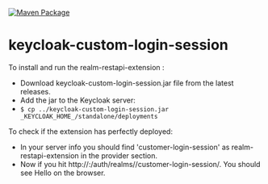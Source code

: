 [![Maven Package](https://github.com/khanadnanxyz/keycloak-custom-login-session/actions/workflows/maven-publish.yml/badge.svg)](https://github.com/khanadnanxyz/keycloak-custom-login-session/actions/workflows/maven-publish.yml)
# keycloak-custom-login-session

To install and run the realm-restapi-extension :
   * Download keycloak-custom-login-session.jar file from the latest releases.
   * Add the jar to the Keycloak server:
   * `$ cp ../keycloak-custom-login-session.jar _KEYCLOAK_HOME_/standalone/deployments`

To check if the extension has perfectly deployed:

* In your server info you should find 'customer-login-session' as realm-restapi-extension in the provider section.
* Now if you hit http://<keycloak-host>:<keycloak-port>/auth/realms/<your-realm-name>/customer-login-session/. 
  You should see Hello <your-realm-name> on the browser.